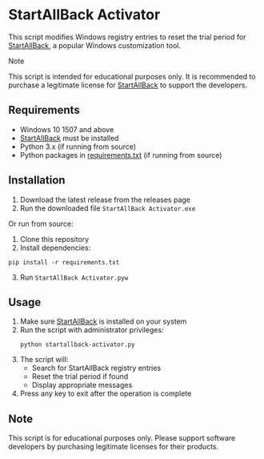 # StartAllBack Activator

This script modifies Windows registry entries to reset the trial period for [StartAllBack](https://www.startallback.com/), a popular Windows customization tool.

> [!NOTE]
> This script is intended for educational purposes only. It is recommended to purchase a legitimate license for [StartAllBack](https://www.startallback.com/) to support the developers.

## Requirements

- Windows 10 1507 and above
- [StartAllBack](https://www.startallback.com/) must be installed
- Python 3.x (if running from source)
- Python packages in [requirements.txt](requirements.txt) (if running from source)

## Installation

1. Download the latest release from the releases page
3. Run the downloaded file `StartAllBack Activator.exe`

Or run from source:

1. Clone this repository
2. Install dependencies:
```
pip install -r requirements.txt
```
3. Run `StartAllBack Activator.pyw`



## Usage

1. Make sure [StartAllBack](https://www.startallback.com/) is installed on your system
2. Run the script with administrator privileges:
   ```
   python startallback-activator.py
   ```
3. The script will:
   - Search for StartAllBack registry entries
   - Reset the trial period if found
   - Display appropriate messages
4. Press any key to exit after the operation is complete


## Note

This script is for educational purposes only. Please support software developers by purchasing legitimate licenses for their products.
